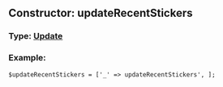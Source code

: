 ## Constructor: updateRecentStickers  




### Type: [Update](../types/Update.md)


### Example:

```
$updateRecentStickers = ['_' => updateRecentStickers', ];
```
